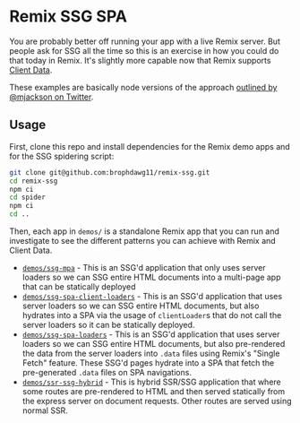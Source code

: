 # Remix SSG SPA

You are probably better off running your app with a live Remix server. But people ask for SSG all the time so this is an exercise in how you could do that today in Remix. It's slightly more capable now that Remix supports [Client Data](https://remix.run/docs/en/main/guides/client-data).

These examples are basically node versions of the approach [outlined by @mjackson on Twitter](https://twitter.com/mjackson/status/1585795441907494912).

## Usage

First, clone this repo and install dependencies for the Remix demo apps and for the SSG spidering script:

```sh
git clone git@github.com:brophdawg11/remix-ssg.git
cd remix-ssg
npm ci
cd spider
npm ci
cd ..
```

Then, each app in `demos/` is a standalone Remix app that you can run and investigate to see the different patterns you can achieve with Remix and Client Data.

- [`demos/ssg-mpa`](./demos/ssg-mpa) - This is an SSG'd application that only uses server loaders so we can SSG entire HTML documents into a multi-page app that can be statically deployed
- [`demos/ssg-spa-client-loaders`](./demos/ssg-spa-client-loaders) - This is an SSG'd application that uses server loaders so we can SSG entire HTML documents, but also hydrates into a SPA via the usage of `clientLoader`s that do not call the server loaders so it can be statically deployed.
- [`demos/ssg-spa-loaders`](./demos/ssg-spa-loaders) - This is an SSG'd application that uses server loaders so we can SSG entire HTML documents, but also pre-rendered the data from the server loaders into `.data` files using Remix's "Single Fetch" feature. These SSG'd pages hydrate into a SPA that fetch the pre-generated `.data` files on SPA navigations.
- [`demos/ssr-ssg-hybrid`](./demos/ssr-ssg-hybrid) - This is hybrid SSR/SSG application that where some routes are pre-rendered to HTML and then served statically from the express server on document requests. Other routes are served using normal SSR.
